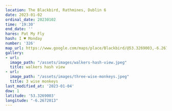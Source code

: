 ```yaml
---
location: The Blackbird, Rathmines, Dublin 6
date: 2023-01-02
ordinal_date: 20230102
time: '19:30'
end_date: ''
hares: Pat My Fly
hash: I ♥ Monday
number: '326'
map_url: https://www.google.com/maps/place/Blackbird/@53.3269003,-6.2672013,17z/data=!3m1!4b1!4m5!3m4!1s0x48670c1d85954c0d:0x8f1e29cd0ea61dc1!8m2!3d53.3269003!4d-6.2646264
gallery:
- url:
  image_path: "/assets/images/walkers-hash-view.jpeg"
  title: walkers hash view
- url:
  image_path: "/assets/images/three-wise-monkeys.jpeg"
  title: 3 wise monkeys
last_modified_at: '2023-01-04'
dow: 1
latitude: '53.3269003'
longitude: "-6.2672013"
---
```


